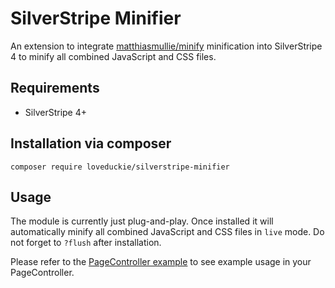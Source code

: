 # SilverStripe Minifier

An extension to integrate [matthiasmullie/minify](https://github.com/matthiasmullie/minify)
minification into SilverStripe 4 to minify all combined JavaScript and CSS files.


## Requirements

- SilverStripe 4+


## Installation via composer

`composer require loveduckie/silverstripe-minifier`


## Usage

The module is currently just plug-and-play. Once installed it will automatically minify
all combined JavaScript and CSS files in `live` mode. Do not forget to `?flush` after installation.

Please refer to the [PageController example](docs/en/Example.md) to see example usage in
your PageController.
